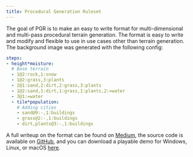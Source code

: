 ```yaml
---
title: Procedural Generation Ruleset
---
```


The goal of PGR is to make an easy to write format for multi-dimensional and multi-pass procedural terrain generation. The format is easy to write and modify and flexible to use in use cases other than terrain generation. The background image was generated with the following config:

```yaml
steps:
- height*moisture:
  # Base terrain
  - 1@2:rock,1:snow
  - 1@2:grass,3:plants
  - 2@1:sand,2:dirt,2:grass,3:plants
  - 1@2:sand,1:dirt,1:grass,1:plants,2:=water
  - 3@1:=water
  - tile*population:
    # Adding cities
    - sand@9:-,1:buildings
    - grass@2:-,1:buildings
    - dirt,plants@3:-,1:buildings
```

 A full writeup on the format can be found on [Medium](https://medium.com/@gammagames/procedural-generation-ruleset-478a7aeb4c12), the source code is available on [GitHub](https://github.com/GammaGames/procedural-generation-ruleset/blob/master/assets/scripts/tilegen.gd), and you can download a playable demo for Windows, Linux, or macOS [here](/procedural-generation-ruleset/download).

